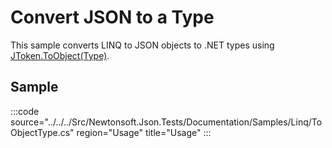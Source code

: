 ﻿# Convert JSON to a Type

This sample converts LINQ to JSON objects to .NET types using [JToken.ToObject(Type)](/api/newtonsoft/json/linq/jtoken/#method-toobject).

## Sample

:::code source="../../../Src/Newtonsoft.Json.Tests/Documentation/Samples/Linq/ToObjectType.cs" region="Usage" title="Usage" :::

